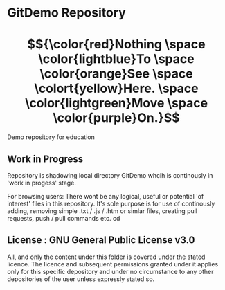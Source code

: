 # GitDemo Repository

# $${\color{red}Nothing \space \color{lightblue}To \space \color{orange}See \space \colort{yellow}Here. \space \color{lightgreen}Move \space \color{purple}On.}$$

Demo repository for education

## Work in Progress

Repository is shadowing local directory GitDemo whcih is continously in 'work in progess' stage. 

For browsing users: There wont be any logical, useful or potential 'of interest' files in this repository. It's sole purpose is for use of continously adding, removing simple .txt / .js / .htm or simlar files, creating pull requests, push / pull commands etc. cd 

## License : GNU General Public License v3.0

All, and only the content under this folder is covered under the stated licence. The licence and subsequent permissions granted under it applies only for this specific depository and under no circumstance to any other depositories of the user unless expressly stated so.
